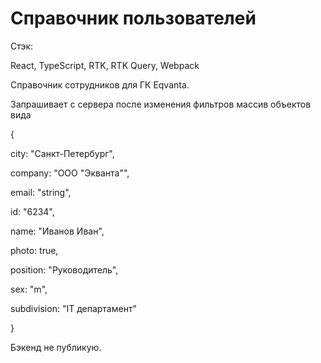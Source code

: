 # Справочник пользователей


Стэк:

React, 
TypeScript, 
RTK, RTK Query, 
Webpack




Справочник сотрудников для ГК Eqvanta.

Запрашивает с сервера после изменения фильтров массив объектов вида

{

city: "Санкт-Петербург",

company: "ООО \"Экванта\"",

email: "string",

id: "6234",

name: "Иванов Иван",

photo: true,

position: "Руководитель",

sex: "m",

subdivision: "IT департамент"

}

Бэкенд не публикую.

